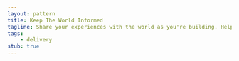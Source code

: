 ```yaml
---
layout: pattern
title: Keep The World Informed
tagline: Share your experiences with the world as you're building. Help the community learn from you so that you can learn from them.
tags:
    - delivery
stub: true
---
```

